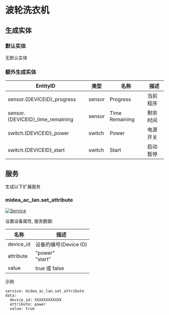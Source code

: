 # 波轮洗衣机

## 生成实体
### 默认实体
无默认实体

### 额外生成实体

| EntityID                         | 类型     | 名称             | 描述   |
|----------------------------------|--------|----------------|------|
| sensor.{DEVICEID}_progress       | sensor | Progress       | 当前程序 |
| sensor.{DEVICEID}_time_remaining | sensor | Time Remaining | 剩余时间 |
| switch.{DEVICEID}_power          | switch | Power          | 电源开关 |
| switch.{DEVICEID}_start          | switch | Start          | 启动暂停 |

## 服务
生成以下扩展服务

### midea_ac_lan.set_attribute

[![Service](https://my.home-assistant.io/badges/developer_call_service.svg)](https://my.home-assistant.io/redirect/developer_call_service/?service=midea_ac_lan.set_attribute)

设置设备属性, 服务数据:

| 名称        | 描述                  |
|-----------|---------------------|
| device_id | 设备的编号(Device ID)    |
| attribute | "power"<br/>"start" |
| value     | true 或 false        |

示例
```
service: midea_ac_lan.set_attribute
data:
  device_id: XXXXXXXXXXXX
  attribute: power
  value: true
```